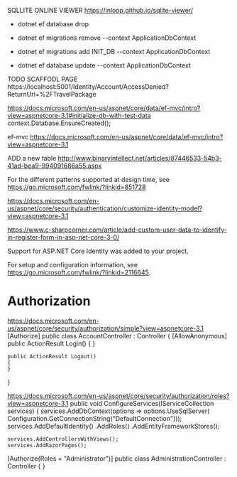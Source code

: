 SQLLITE ONLINE VIEWER
https://inloop.github.io/sqlite-viewer/

- dotnet ef database drop


- dotnet ef migrations remove --context ApplicationDbContext
- dotnet ef migrations add INIT_DB --context ApplicationDbContext
- dotnet ef database update --context ApplicationDbContext  


TODO
SCAFFODL PAGE
https://localhost:5001/Identity/Account/AccessDenied?ReturnUrl=%2FTravelPackage


https://docs.microsoft.com/en-us/aspnet/core/data/ef-mvc/intro?view=aspnetcore-3.1#initialize-db-with-test-data
  context.Database.EnsureCreated();


ef-mvc
https://docs.microsoft.com/en-us/aspnet/core/data/ef-mvc/intro?view=aspnetcore-3.1

ADD a new table
http://www.binaryintellect.net/articles/87446533-54b3-41ad-bea9-994091686a55.aspx


 For the different patterns supported at design time,
see https://go.microsoft.com/fwlink/?linkid=851728



https://docs.microsoft.com/en-us/aspnet/core/security/authentication/customize-identity-model?view=aspnetcore-3.1

https://www.c-sharpcorner.com/article/add-custom-user-data-to-identify-in-register-form-in-asp-net-core-3-0/

Support for ASP.NET Core Identity was added to your project.

For setup and configuration information, see https://go.microsoft.com/fwlink/?linkid=2116645.


# Authorization

https://docs.microsoft.com/en-us/aspnet/core/security/authorization/simple?view=aspnetcore-3.1
[Authorize]
public class AccountController : Controller
{
    [AllowAnonymous]
    public ActionResult Login()
    {
    }

    public ActionResult Logout()
    {
    }
}

https://docs.microsoft.com/en-us/aspnet/core/security/authorization/roles?view=aspnetcore-3.1
public void ConfigureServices(IServiceCollection services)
{
    services.AddDbContext<ApplicationDbContext>(options =>
        options.UseSqlServer(
            Configuration.GetConnectionString("DefaultConnection")));
    services.AddDefaultIdentity<IdentityUser>()
        .AddRoles<IdentityRole>()
        .AddEntityFrameworkStores<ApplicationDbContext>();

    services.AddControllersWithViews();
    services.AddRazorPages();



[Authorize(Roles = "Administrator")]
public class AdministrationController : Controller
{
}